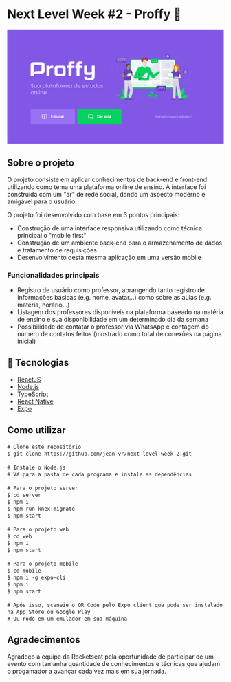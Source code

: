 # Next Level Week #2 - Proffy :purple_heart:
![alt text](https://github.com/jean-vr/next-level-week-2/blob/master/about/images/proffy.png)

## Sobre o projeto
O projeto consiste em aplicar conhecimentos de back-end e front-end utilizando como tema uma plataforma online de ensino. A interface foi construída com um "ar" de rede 
social, dando um aspecto moderno e amigável para o usuário.

O projeto foi desenvolvido com base em 3 pontos principais:
  * Construção de uma interface responsiva utilizando como técnica principal o "mobile first"
  * Construção de um ambiente back-end para o armazenamento de dados e tratamento de requisições
  * Desenvolvimento desta mesma aplicação em uma versão mobile

### Funcionalidades principais
  * Registro de usuário como professor, abrangendo tanto registro de informações básicas (e.g. nome, avatar...) como sobre as aulas (e.g. matéria, horário...)
  * Listagem dos professores disponíveis na plataforma baseado na matéria de ensino e sua disponibilidade em um determinado dia da semana
  * Possibilidade de contatar o professor via WhatsApp e contagem do número de contatos feitos (mostrado como total de conexões na página inicial)

## :rocket: Tecnologias
  * [ReactJS](https://reactjs.org/)
  * [Node.js](https://nodejs.org/en/)
  * [TypeScript](https://www.typescriptlang.org/)
  * [React Native](https://reactnative.dev/)
  * [Expo](https://expo.io/)
   
 ## Como utilizar
 ```
 # Clone este repositório
 $ git clone https://github.com/jean-vr/next-level-week-2.git
 
 # Instale o Node.js
 # Vá para a pasta de cada programa e instale as dependências
 
 # Para o projeto server
 $ cd server
 $ npm i 
 $ npm run knex:migrate 
 $ npm start
 
 # Para o projeto web
 $ cd web
 $ npm i
 $ npm start
 
 # Para o projeto mobile
 $ cd mobile
 $ npm i -g expo-cli
 $ npm i
 $ npm start
 
 # Após isso, scaneie o QR Code pelo Expo client que pode ser instalado na App Store ou Google Play
 # Ou rode em um emulador em sua máquina
 ```
 
 ## Agradecimentos
Agradeço à equipe da Rocketseat pela oportunidade de participar de um evento com tamanha quantidade de conhecimentos e técnicas que ajudam o progamador a avançar cada vez mais em sua jornada.
